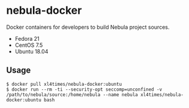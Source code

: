 # nebula-docker

Docker containers for developers to build Nebula project sources.

- Fedora 21
- CentOS 7.5
- Ubuntu 18.04

## Usage

    $ docker pull xl4times/nebula-docker:ubuntu
    $ docker run --rm -ti --security-opt seccomp=unconfined -v /path/to/nebula/source:/home/nebula --name nebula xl4times/nebula-docker:ubuntu bash
